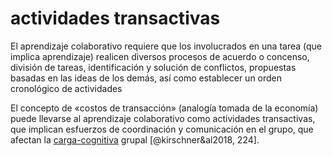 # actividades transactivas

El aprendizaje colaborativo requiere que los involucrados en una tarea (que implica aprendizaje) realicen diversos procesos de acuerdo o concenso, división de tareas, identificación y solución de conflictos, propuestas basadas en las ideas de los demás, así como establecer un orden cronológico de actividades

El concepto de «costos de transacción» (analogía tomada de la economía) puede llevarse al aprendizaje colaborativo como actividades transactivas, que implican esfuerzos de coordinación y comunicación en el grupo, que afectan la [carga-cognitiva](carga-cognitiva.md) grupal [@kirschner&al2018, 224].
